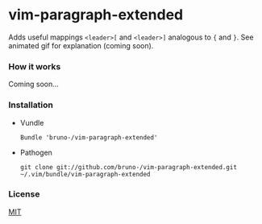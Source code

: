 # vim-paragraph-extended

Adds useful mappings `<leader>[` and `<leader>]` analogous to `{` and
`}`. See animated gif for explanation (coming soon).

### How it works

Coming soon...

### Installation

* Vundle

  `Bundle 'bruno-/vim-paragraph-extended'`

* Pathogen

  `git clone git://github.com/bruno-/vim-paragraph-extended.git ~/.vim/bundle/vim-paragraph-extended`

### License

[MIT](LICENSE)

